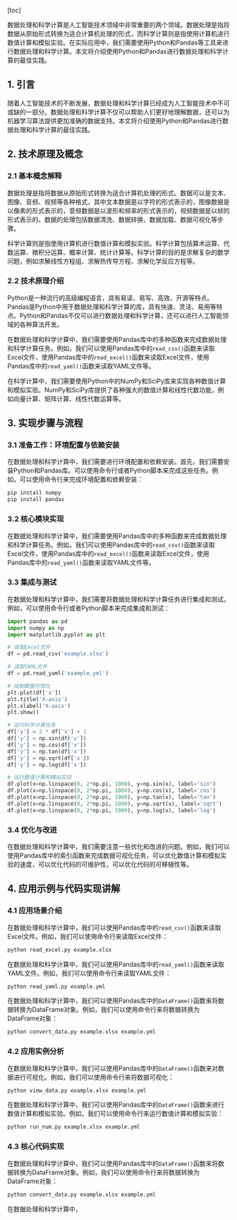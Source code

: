 
[toc]                    
                
                
数据处理和科学计算是人工智能技术领域中非常重要的两个领域。数据处理是指将数据从原始形式转换为适合计算机处理的形式，而科学计算则是指使用计算机进行数值计算和模拟实验。在实际应用中，我们需要使用Python和Pandas等工具来进行数据处理和科学计算。本文将介绍使用Python和Pandas进行数据处理和科学计算的最佳实践。

## 1. 引言

随着人工智能技术的不断发展，数据处理和科学计算已经成为人工智能技术中不可或缺的一部分。数据处理和科学计算不仅可以帮助人们更好地理解数据，还可以为机器学习算法提供更加准确的数据支持。本文将介绍使用Python和Pandas进行数据处理和科学计算的最佳实践。

## 2. 技术原理及概念

### 2.1 基本概念解释

数据处理是指将数据从原始形式转换为适合计算机处理的形式。数据可以是文本、图像、音频、视频等各种格式，其中文本数据是以字符的形式表示的，图像数据是以像素的形式表示的，音频数据是以波形和频率的形式表示的，视频数据是以帧的形式表示的。数据的处理包括数据清洗、数据转换、数据加载、数据可视化等步骤。

科学计算则是指使用计算机进行数值计算和模拟实验。科学计算包括算术运算、代数运算、微积分运算、概率计算、统计计算等。科学计算的目的是求解复杂的数学问题，例如求解线性方程组、求解热传导方程、求解化学反应方程等。

### 2.2 技术原理介绍

Python是一种流行的高级编程语言，具有易读、易写、高效、开源等特点。Pandas是Python中用于数据处理和科学计算的库，具有快速、灵活、易用等特点。Python和Pandas不仅可以进行数据处理和科学计算，还可以进行人工智能领域的各种算法开发。

在数据处理和科学计算中，我们需要使用Pandas库中的多种函数来完成数据处理和科学计算任务。例如，我们可以使用Pandas库中的`read_csv()`函数来读取Excel文件，使用Pandas库中的`read_excel()`函数来读取Excel文件，使用Pandas库中的`read_yaml()`函数来读取YAML文件等。

在科学计算中，我们需要使用Python中的NumPy和SciPy库来实现各种数值计算和模拟实验。NumPy和SciPy库提供了各种强大的数值计算和线性代数功能，例如向量计算、矩阵计算、线性代数运算等。

## 3. 实现步骤与流程

### 3.1 准备工作：环境配置与依赖安装

在数据处理和科学计算中，我们需要进行环境配置和依赖安装。首先，我们需要安装Python和Pandas库。可以使用命令行或者Python脚本来完成这些任务。例如，可以使用命令行来完成环境配置和依赖安装：
```bash
pip install numpy
pip install pandas
```

### 3.2 核心模块实现

在数据处理和科学计算中，我们需要使用Pandas库中的多种函数来完成数据处理和科学计算任务。例如，我们可以使用Pandas库中的`read_csv()`函数来读取Excel文件，使用Pandas库中的`read_excel()`函数来读取Excel文件，使用Pandas库中的`read_yaml()`函数来读取YAML文件等。

### 3.3 集成与测试

在数据处理和科学计算中，我们需要将数据处理和科学计算任务进行集成和测试。例如，可以使用命令行或者Python脚本来完成集成和测试：
```python
import pandas as pd
import numpy as np
import matplotlib.pyplot as plt

# 读取Excel文件
df = pd.read_csv('example.xlsx')

# 读取YAML文件
df = pd.read_yaml('example.yml')

# 绘制数据可视化
plt.plot(df['x'])
plt.title('X-axis')
plt.xlabel('X-axis')
plt.show()

# 运行科学计算任务
df['y'] = 2 * df['x'] + 1
df['y'] = np.sin(df['x'])
df['y'] = np.cos(df['x'])
df['y'] = np.tan(df['x'])
df['y'] = np.sqrt(df['x'])
df['y'] = np.log(df['x'])

# 运行数值计算和模拟实验
df.plot(x=np.linspace(0, 2*np.pi, 1000), y=np.sin(x), label='sin')
df.plot(x=np.linspace(0, 2*np.pi, 1000), y=np.cos(x), label='cos')
df.plot(x=np.linspace(0, 2*np.pi, 1000), y=np.tan(x), label='tan')
df.plot(x=np.linspace(0, 2*np.pi, 1000), y=np.sqrt(x), label='sqrt')
df.plot(x=np.linspace(0, 2*np.pi, 1000), y=np.log(x), label='log')
```

### 3.4 优化与改进

在数据处理和科学计算中，我们需要注意一些优化和改进的问题。例如，我们可以使用Pandas库中的索引函数来完成数据可视化任务，可以优化数值计算和模拟实验的速度，可以优化代码的可维护性，可以优化代码的可移植性等。

## 4. 应用示例与代码实现讲解

### 4.1 应用场景介绍

在数据处理和科学计算中，我们可以使用Pandas库中的`read_csv()`函数来读取Excel文件。例如，我们可以使用命令行来读取Excel文件：
```bash
python read_excel.py example.xlsx
```

在数据处理和科学计算中，我们可以使用Pandas库中的`read_yaml()`函数来读取YAML文件。例如，我们可以使用命令行来读取YAML文件：
```bash
python read_yaml.py example.yml
```

在数据处理和科学计算中，我们可以使用Pandas库中的`DataFrame()`函数来将数据转换为DataFrame对象。例如，我们可以使用命令行来将数据转换为DataFrame对象：
```bash
python convert_data.py example.xlsx example.yml
```

### 4.2 应用实例分析

在数据处理和科学计算中，我们可以使用Pandas库中的`DataFrame()`函数来对数据进行可视化。例如，我们可以使用命令行来将数据可视化：
```bash
python view_data.py example.xlsx example.yml
```

在数据处理和科学计算中，我们可以使用Pandas库中的`DataFrame()`函数来进行数值计算和模拟实验。例如，我们可以使用命令行来运行数值计算和模拟实验：
```bash
python run_num.py example.xlsx example.yml
```

### 4.3 核心代码实现

在数据处理和科学计算中，我们可以使用Pandas库中的`DataFrame()`函数来将数据转换为DataFrame对象。例如，我们可以使用命令行来将数据转换为DataFrame对象：
```bash
python convert_data.py example.xlsx example.yml
```

在数据处理和科学计算中，

